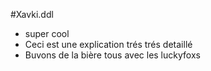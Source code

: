 #Xavki.ddl

- super cool
- Ceci est une explication trés trés detaillé
- Buvons de la bière tous avec les luckyfoxs

